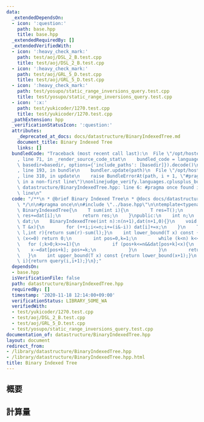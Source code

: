 ```yaml
---
data:
  _extendedDependsOn:
  - icon: ':question:'
    path: base.hpp
    title: base.hpp
  _extendedRequiredBy: []
  _extendedVerifiedWith:
  - icon: ':heavy_check_mark:'
    path: test/aoj/DSL_2_B.test.cpp
    title: test/aoj/DSL_2_B.test.cpp
  - icon: ':heavy_check_mark:'
    path: test/aoj/GRL_5_D.test.cpp
    title: test/aoj/GRL_5_D.test.cpp
  - icon: ':heavy_check_mark:'
    path: test/yosupo/static_range_inversions_query.test.cpp
    title: test/yosupo/static_range_inversions_query.test.cpp
  - icon: ':x:'
    path: test/yukicoder/1270.test.cpp
    title: test/yukicoder/1270.test.cpp
  _pathExtension: hpp
  _verificationStatusIcon: ':question:'
  attributes:
    _deprecated_at_docs: docs/datastructure/BinaryIndexedTree.md
    document_title: Binary Indexed Tree
    links: []
  bundledCode: "Traceback (most recent call last):\n  File \"/opt/hostedtoolcache/Python/3.9.0/x64/lib/python3.9/site-packages/onlinejudge_verify/documentation/build.py\"\
    , line 71, in _render_source_code_stat\n    bundled_code = language.bundle(stat.path,\
    \ basedir=basedir, options={'include_paths': [basedir]}).decode()\n  File \"/opt/hostedtoolcache/Python/3.9.0/x64/lib/python3.9/site-packages/onlinejudge_verify/languages/cplusplus.py\"\
    , line 193, in bundle\n    bundler.update(path)\n  File \"/opt/hostedtoolcache/Python/3.9.0/x64/lib/python3.9/site-packages/onlinejudge_verify/languages/cplusplus_bundle.py\"\
    , line 310, in update\n    raise BundleErrorAt(path, i + 1, \"#pragma once found\
    \ in a non-first line\")\nonlinejudge_verify.languages.cplusplus_bundle.BundleErrorAt:\
    \ datastructure/BinaryIndexedTree.hpp: line 6: #pragma once found in a non-first\
    \ line\n"
  code: "/**\n * @brief Binary Indexed Tree\n * @docs docs/datastructure/BinaryIndexedTree.md\n\
    \ */\n\n#pragma once\n\n#include \"../base.hpp\"\n\ntemplate<typename T>\nclass\
    \ BinaryIndexedTree{\n    T sum(int i){\n        T res=T();\n        for (;i>0;i-=(i&-i))\
    \ res+=dat[i];\n        return res;\n    }\npublic:\n    int n;\n    vector<T>\
    \ dat;\n    BinaryIndexedTree(int n):n(n+1),dat(n+1,0){}\n    void add(int i,const\
    \ T &x){\n        for (++i;i<=n;i+=(i&-i)) dat[i]+=x;\n    }\n    T query(int\
    \ l,int r){return sum(r)-sum(l);}\n    int lower_bound(T x) const {\n        if\
    \ (x<=0) return 0;\n        int pos=0,k=1;\n        while (k<n) k<<=1;\n     \
    \   for (;k>0;k>>=1){\n            if (pos+k<=n&&dat[pos+k]<x){\n            \
    \    x-=dat[pos+k]; pos+=k;\n            }\n        }\n        return pos;\n \
    \   }\n    int upper_bound(T x) const {return lower_bound(x+1);}\n    T operator[](int\
    \ i){return query(i,i+1);}\n};"
  dependsOn:
  - base.hpp
  isVerificationFile: false
  path: datastructure/BinaryIndexedTree.hpp
  requiredBy: []
  timestamp: '2020-11-18 12:14:00+09:00'
  verificationStatus: LIBRARY_SOME_WA
  verifiedWith:
  - test/yukicoder/1270.test.cpp
  - test/aoj/DSL_2_B.test.cpp
  - test/aoj/GRL_5_D.test.cpp
  - test/yosupo/static_range_inversions_query.test.cpp
documentation_of: datastructure/BinaryIndexedTree.hpp
layout: document
redirect_from:
- /library/datastructure/BinaryIndexedTree.hpp
- /library/datastructure/BinaryIndexedTree.hpp.html
title: Binary Indexed Tree
---
```

## 概要

## 計算量